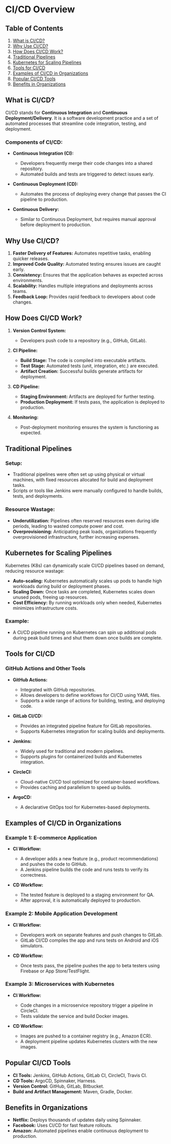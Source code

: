 # CI/CD Overview

## Table of Contents
1. [What is CI/CD?](#what-is-ci-cd)
2. [Why Use CI/CD?](#why-use-ci-cd)
3. [How Does CI/CD Work?](#how-does-ci-cd-work)
4. [Traditional Pipelines](#traditional-pipelines)
5. [Kubernetes for Scaling Pipelines](#kubernetes-for-scaling-pipelines)
6. [Tools for CI/CD](#tools-for-ci-cd)
7. [Examples of CI/CD in Organizations](#examples-of-ci-cd-in-organizations)
8. [Popular CI/CD Tools](#popular-ci-cd-tools)
9. [Benefits in Organizations](#benefits-in-organizations)

## What is CI/CD?

CI/CD stands for **Continuous Integration** and **Continuous Deployment/Delivery**. It is a software development practice and a set of automated processes that streamline code integration, testing, and deployment.

### Components of CI/CD:
- **Continuous Integration (CI):**
  - Developers frequently merge their code changes into a shared repository.
  - Automated builds and tests are triggered to detect issues early.

- **Continuous Deployment (CD):**
  - Automates the process of deploying every change that passes the CI pipeline to production.

- **Continuous Delivery:**
  - Similar to Continuous Deployment, but requires manual approval before deployment to production.

## Why Use CI/CD?

1. **Faster Delivery of Features:** Automates repetitive tasks, enabling quicker releases.
2. **Improved Code Quality:** Automated testing ensures issues are caught early.
3. **Consistency:** Ensures that the application behaves as expected across environments.
4. **Scalability:** Handles multiple integrations and deployments across teams.
5. **Feedback Loop:** Provides rapid feedback to developers about code changes.

## How Does CI/CD Work?

1. **Version Control System:**
   - Developers push code to a repository (e.g., GitHub, GitLab).

2. **CI Pipeline:**
   - **Build Stage:** The code is compiled into executable artifacts.
   - **Test Stage:** Automated tests (unit, integration, etc.) are executed.
   - **Artifact Creation:** Successful builds generate artifacts for deployment.

3. **CD Pipeline:**
   - **Staging Environment:** Artifacts are deployed for further testing.
   - **Production Deployment:** If tests pass, the application is deployed to production.

4. **Monitoring:**
   - Post-deployment monitoring ensures the system is functioning as expected.

## Traditional Pipelines

### Setup:
- Traditional pipelines were often set up using physical or virtual machines, with fixed resources allocated for build and deployment tasks.
- Scripts or tools like Jenkins were manually configured to handle builds, tests, and deployments.

### Resource Wastage:
- **Underutilization:** Pipelines often reserved resources even during idle periods, leading to wasted compute power and cost.
- **Overprovisioning:** Anticipating peak loads, organizations frequently overprovisioned infrastructure, further increasing expenses.

## Kubernetes for Scaling Pipelines

Kubernetes (K8s) can dynamically scale CI/CD pipelines based on demand, reducing resource wastage:

- **Auto-scaling:** Kubernetes automatically scales up pods to handle high workloads during build or deployment phases.
- **Scaling Down:** Once tasks are completed, Kubernetes scales down unused pods, freeing up resources.
- **Cost Efficiency:** By running workloads only when needed, Kubernetes minimizes infrastructure costs.

### Example:
- A CI/CD pipeline running on Kubernetes can spin up additional pods during peak build times and shut them down once builds are complete.

## Tools for CI/CD

### GitHub Actions and Other Tools

- **GitHub Actions:**
  - Integrated with GitHub repositories.
  - Allows developers to define workflows for CI/CD using YAML files.
  - Supports a wide range of actions for building, testing, and deploying code.

- **GitLab CI/CD:**
  - Provides an integrated pipeline feature for GitLab repositories.
  - Supports Kubernetes integration for scaling builds and deployments.

- **Jenkins:**
  - Widely used for traditional and modern pipelines.
  - Supports plugins for containerized builds and Kubernetes integration.

- **CircleCI:**
  - Cloud-native CI/CD tool optimized for container-based workflows.
  - Provides caching and parallelism to speed up builds.

- **ArgoCD:**
  - A declarative GitOps tool for Kubernetes-based deployments.

## Examples of CI/CD in Organizations

### Example 1: E-commerce Application

- **CI Workflow:**
  - A developer adds a new feature (e.g., product recommendations) and pushes the code to GitHub.
  - A Jenkins pipeline builds the code and runs tests to verify its correctness.

- **CD Workflow:**
  - The tested feature is deployed to a staging environment for QA.
  - After approval, it is automatically deployed to production.

### Example 2: Mobile Application Development

- **CI Workflow:**
  - Developers work on separate features and push changes to GitLab.
  - GitLab CI/CD compiles the app and runs tests on Android and iOS simulators.

- **CD Workflow:**
  - Once tests pass, the pipeline pushes the app to beta testers using Firebase or App Store/TestFlight.

### Example 3: Microservices with Kubernetes

- **CI Workflow:**
  - Code changes in a microservice repository trigger a pipeline in CircleCI.
  - Tests validate the service and build Docker images.

- **CD Workflow:**
  - Images are pushed to a container registry (e.g., Amazon ECR).
  - A deployment pipeline updates Kubernetes clusters with the new images.

## Popular CI/CD Tools

- **CI Tools:** Jenkins, GitHub Actions, GitLab CI, CircleCI, Travis CI.
- **CD Tools:** ArgoCD, Spinnaker, Harness.
- **Version Control:** GitHub, GitLab, Bitbucket.
- **Build and Artifact Management:** Maven, Gradle, Docker.

## Benefits in Organizations
- **Netflix:** Deploys thousands of updates daily using Spinnaker.
- **Facebook:** Uses CI/CD for fast feature rollouts.
- **Amazon:** Automated pipelines enable continuous deployment to production.
